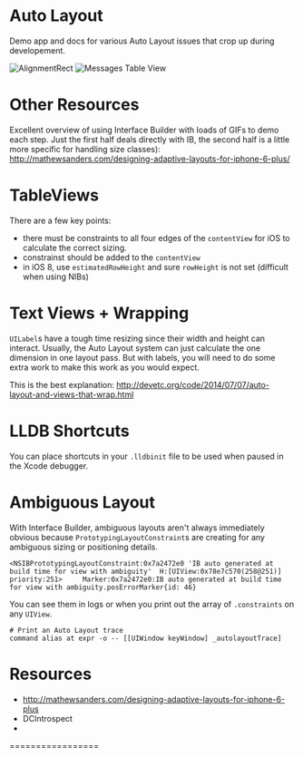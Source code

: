 Auto Layout
==========

Demo app and docs for various Auto Layout issues that crop up during developement.

![AlignmentRect][alignment_screenshot]
![Messages Table View][messages_screenshot]

Other Resources
=================
Excellent overview of using Interface Builder with loads of GIFs to demo each step. Just the first half deals directly with IB, the second half is a little more specific for handling size classes): http://mathewsanders.com/designing-adaptive-layouts-for-iphone-6-plus/


TableViews
==========
There are a few key points:
 - there must be constraints to all four edges of the `contentView` for iOS to calculate the correct sizing.
 - constrainst should be added to the `contentView`
 - in iOS 8, use `estimatedRowHeight` and sure `rowHeight` is not set (difficult when using NIBs)

Text Views + Wrapping
=====================
`UILabel`s have a tough time resizing since their width and height can interact. Usually, the Auto Layout system can just calculate the one dimension in one layout pass. But with labels, you will need to do some extra work to make this work as you would expect.

This is the best explanation:
http://devetc.org/code/2014/07/07/auto-layout-and-views-that-wrap.html


LLDB Shortcuts
===============
You can place shortcuts in your `.lldbinit` file to be used when paused in the Xcode debugger.


Ambiguous Layout 
=================
With Interface Builder, ambiguous layouts aren't always immediately obvious because `PrototypingLayoutConstraint`s are creating for any ambiguous sizing or positioning details.

```
<NSIBPrototypingLayoutConstraint:0x7a2472e0 'IB auto generated at build time for view with ambiguity'  H:[UIView:0x78e7c570(258@251)] priority:251>		Marker:0x7a2472e0:IB auto generated at build time for view with ambiguity.posErrorMarker{id: 46}
```
You can see them in logs or when you print out the array of `.constraints` on any `UIView`.


```
# Print an Auto Layout trace
command alias at expr -o -- [[UIWindow keyWindow] _autolayoutTrace]
```

Resources
================
 * http://mathewsanders.com/designing-adaptive-layouts-for-iphone-6-plus
 * DCIntrospect
 *
 

=================

[alignment_screenshot]: https://www.dropbox.com/s/zshs8hsjrgr7iwh/alignmentRect.png?dl=1
[messages_screenshot]: https://www.dropbox.com/s/m5gpmpd227df2i2/Messages%20View%20Controller.png?dl=1
